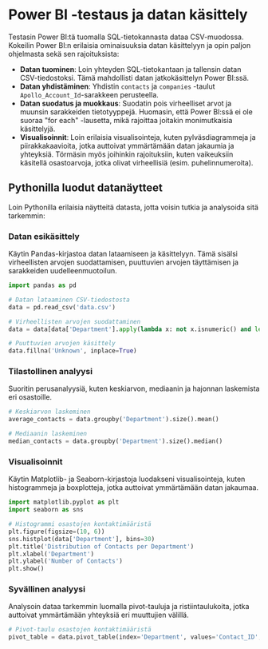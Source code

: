 # Power BI -testaus ja datan käsittely

Testasin Power BI:tä tuomalla SQL-tietokannasta dataa CSV-muodossa. Kokeilin Power BI:n erilaisia ominaisuuksia datan käsittelyyn ja opin paljon ohjelmasta sekä sen rajoituksista:

- **Datan tuominen**: Loin yhteyden SQL-tietokantaan ja tallensin datan CSV-tiedostoksi. Tämä mahdollisti datan jatkokäsittelyn Power BI:ssä.
- **Datan yhdistäminen**: Yhdistin `contacts` ja `companies` -taulut `Apollo_Account_Id`-sarakkeen perusteella.
- **Datan suodatus ja muokkaus**: Suodatin pois virheelliset arvot ja muunsin sarakkeiden tietotyyppejä. Huomasin, että Power BI:ssä ei ole suoraa "for each" -lausetta, mikä rajoittaa joitakin monimutkaisia käsittelyjä.
- **Visualisoinnit**: Loin erilaisia visualisointeja, kuten pylväsdiagrammeja ja piirakkakaavioita, jotka auttoivat ymmärtämään datan jakaumia ja yhteyksiä. Törmäsin myös joihinkin rajoituksiin, kuten vaikeuksiin käsitellä osastoarvoja, jotka olivat virheellisiä (esim. puhelinnumeroita).

## Pythonilla luodut datanäytteet

Loin Pythonilla erilaisia näytteitä datasta, jotta voisin tutkia ja analysoida sitä tarkemmin:

### Datan esikäsittely
Käytin Pandas-kirjastoa datan lataamiseen ja käsittelyyn. Tämä sisälsi virheellisten arvojen suodattamisen, puuttuvien arvojen täyttämisen ja sarakkeiden uudelleenmuotoilun.

```python
import pandas as pd

# Datan lataaminen CSV-tiedostosta
data = pd.read_csv('data.csv')

# Virheellisten arvojen suodattaminen
data = data[data['Department'].apply(lambda x: not x.isnumeric() and len(x) < 10)]

# Puuttuvien arvojen käsittely
data.fillna('Unknown', inplace=True)
```

### Tilastollinen analyysi
Suoritin perusanalyysiä, kuten keskiarvon, mediaanin ja hajonnan laskemista eri osastoille.

```python
# Keskiarvon laskeminen
average_contacts = data.groupby('Department').size().mean()

# Mediaanin laskeminen
median_contacts = data.groupby('Department').size().median()
```
### Visualisoinnit
Käytin Matplotlib- ja Seaborn-kirjastoja luodakseni visualisointeja, kuten histogrammeja ja boxplotteja, jotka auttoivat ymmärtämään datan jakaumaa.

```python
import matplotlib.pyplot as plt
import seaborn as sns

# Histogrammi osastojen kontaktimääristä
plt.figure(figsize=(10, 6))
sns.histplot(data['Department'], bins=30)
plt.title('Distribution of Contacts per Department')
plt.xlabel('Department')
plt.ylabel('Number of Contacts')
plt.show()
```
### Syvällinen analyysi
Analysoin dataa tarkemmin luomalla pivot-tauluja ja ristiintaulukoita, jotka auttoivat ymmärtämään yhteyksiä eri muuttujien välillä.

```python
# Pivot-taulu osastojen kontaktimääristä
pivot_table = data.pivot_table(index='Department', values='Contact_ID', aggfunc='count')
```
